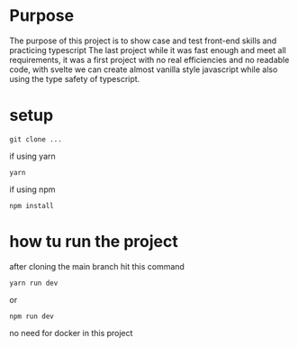 # Purpose

The purpose of this project is to show case and test front-end skills and practicing typescript
The last project while it was fast enough and meet all requirements, it was a first project with no real efficiencies and no readable code,
with svelte we can create almost vanilla style javascript while also using the type safety of typescript.

# setup

```
git clone ...
```

if using yarn

```
yarn
```

if using npm

```
npm install
```

# how tu run the project

after cloning the main branch
hit this command

```
yarn run dev
```

or

```
npm run dev
```

no need for docker in this project
